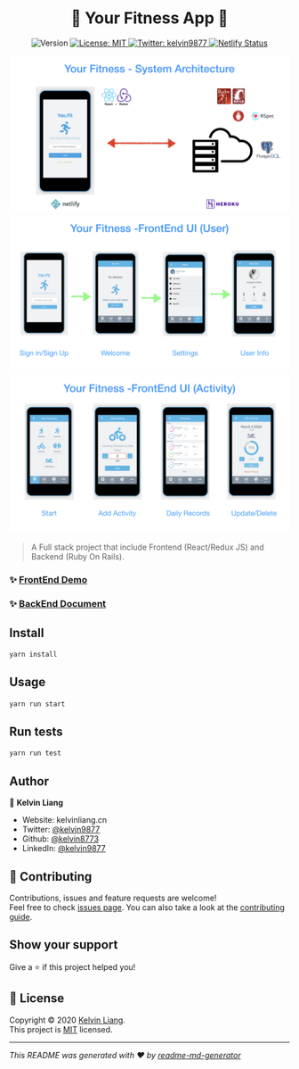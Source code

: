 <h1 align="center">🏅 Your Fitness App 🏅</h1>
<p align="center">
  <img alt="Version" src="https://img.shields.io/badge/version-1.0.0-blue.svg?cacheSeconds=2592000" />
  <a href="https://github.com/kelvin8773/your-fitness/blob/master/LICENSE" target="_blank">
    <img alt="License: MIT" src="https://img.shields.io/badge/License-MIT-yellow.svg" />
  </a>
  <a href="https://twitter.com/kelvin9877" target="_blank">
    <img alt="Twitter: kelvin9877" src="https://img.shields.io/twitter/follow/kelvin9877.svg?style=social" />
  </a>

  <a href="https://youfit.netlify.com/" target="_blank">
    <img alt="Netlify Status" src="https://api.netlify.com/api/v1/badges/998c89fb-520a-46b5-938b-a113302e0a54/deploy-status" />
  </a>
</p>

[![system-diagram](./docs/your-fitness-system.jpeg)](https://youfit.netlify.com)
[![UI-User](./docs/your-fitness-ui.001.jpeg)](https://youfit.netlify.com)
[![UI-Activity](./docs/your-fitness-ui.002.jpeg)](https://youfit.netlify.com)

> A Full stack project that include Frontend (React/Redux JS) and Backend (Ruby On Rails).

### ✨ [FrontEnd Demo](https://youfit.netlify.com)

### ✨ [BackEnd Document](https://github.com/kelvin8773/your-fitness-api)


## Install

```sh
yarn install
```

## Usage

```sh
yarn run start
```

## Run tests

```sh
yarn run test
```

## Author

👤 **Kelvin Liang**

* Website: kelvinliang.cn
* Twitter: [@kelvin9877](https://twitter.com/kelvin9877)
* Github: [@kelvin8773](https://github.com/kelvin8773)
* LinkedIn: [@kelvin9877](https://linkedin.com/in/kelvin9877)

## 🤝 Contributing

Contributions, issues and feature requests are welcome!<br />Feel free to check [issues page](https://github.com/kelvin8773/your-fitness/issues). You can also take a look at the [contributing guide](https://github.com/kelvin8773/your-fitness/pulls).

## Show your support

Give a ⭐️ if this project helped you!

## 📝 License

Copyright © 2020 [Kelvin Liang](https://github.com/kelvin8773).<br />
This project is [MIT](https://github.com/kelvin8773/your-fitness/blob/master/LICENSE) licensed.

***
_This README was generated with ❤️ by [readme-md-generator](https://github.com/kefranabg/readme-md-generator)_